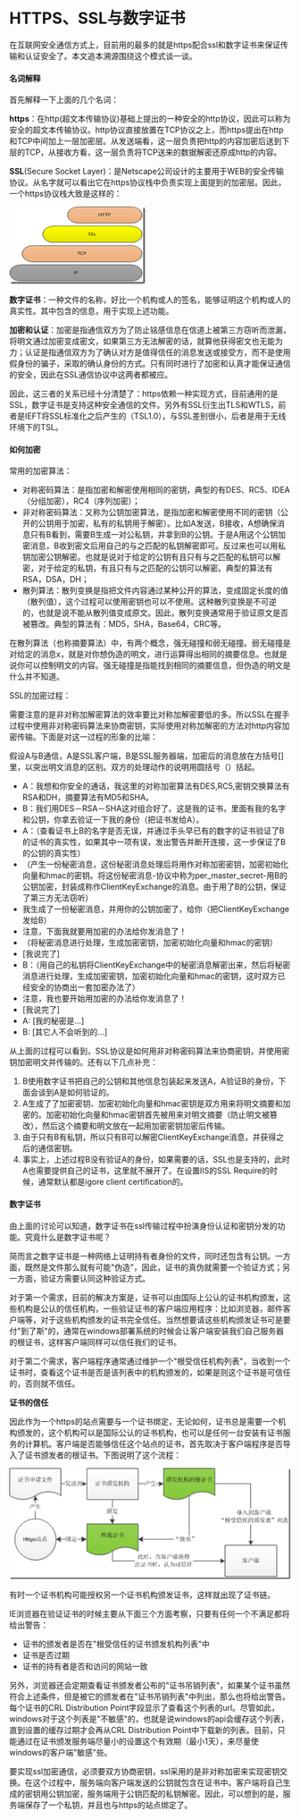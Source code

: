 # HTTPS、SSL与数字证书

在互联网安全通信方式上，目前用的最多的就是https配合ssl和数字证书来保证传输和认证安全了。本文追本溯源围绕这个模式谈一谈。

#### 名词解释

首先解释一下上面的几个名词：

__https__：在http(超文本传输协议)基础上提出的一种安全的http协议，因此可以称为安全的超文本传输协议。http协议直接放置在TCP协议之上，而https提出在http和TCP中间加上一层加密层。从发送端看，这一层负责把http的内容加密后送到下层的TCP，从接收方看，这一层负责将TCP送来的数据解密还原成http的内容。

__SSL__(Secure Socket Layer)：是Netscape公司设计的主要用于WEB的安全传输协议。从名字就可以看出它在https协议栈中负责实现上面提到的加密层。因此，一个https协议栈大致是这样的：

![](ssl.png)

__数字证书__：一种文件的名称，好比一个机构或人的签名，能够证明这个机构或人的真实性。其中包含的信息，用于实现上述功能。

__加密和认证__：加密是指通信双方为了防止铭感信息在信道上被第三方窃听而泄漏，将明文通过加密变成密文，如果第三方无法解密的话，就算他获得密文也无能为力；认证是指通信双方为了确认对方是值得信任的消息发送或接受方，而不是使用假身份的骗子，采取的确认身份的方式。只有同时进行了加密和认真才能保证通信的安全，因此在SSL通信协议中这两者都被应。

因此，这三者的关系已经十分清楚了：https依赖一种实现方式，目前通用的是SSL，数字证书是支持这种安全通信的文件。另外有SSL衍生出TLS和WTLS，前者是IEFT将SSL标准化之后产生的（TSL1.0），与SSL差别很小，后者是用于无线环境下的TSL。

#### 如何加密

常用的加密算法：

* 对称密码算法：是指加密和解密使用相同的密钥，典型的有DES、RC5、IDEA（分组加密），RC4（序列加密）；
* 非对称密码算法：又称为公钥加密算法，是指加密和解密使用不同的密钥（公开的公钥用于加密，私有的私钥用于解密）。比如A发送，B接收，A想确保消息只有B看到，需要B生成一对公私钥，并拿到B的公钥。于是A用这个公钥加密消息，B收到密文后用自己的与之匹配的私钥解密即可。反过来也可以用私钥加密公钥解密。也就是说对于给定的公钥有且只有与之匹配的私钥可以解密，对于给定的私钥，有且只有与之匹配的公钥可以解密。典型的算法有RSA，DSA，DH；
* 散列算法：散列变换是指把文件内容通过某种公开的算法，变成固定长度的值（散列值），这个过程可以使用密钥也可以不使用。这种散列变换是不可逆的，也就是说不能从散列值变成原文。因此，散列变换通常用于验证原文是否被篡改。典型的算法有：MD5，SHA，Base64，CRC等。

在散列算法（也称摘要算法）中，有两个概念，强无碰撞和弱无碰撞。弱无碰撞是对给定的消息x，就是对你想伪造的明文，进行运算得出相同的摘要信息。也就是说你可以控制明文的内容。强无碰撞是指能找到相同的摘要信息，但伪造的明文是什么并不知道。

SSL的加密过程：

需要注意的是非对称加解密算法的效率要比对称加解密要低的多。所以SSL在握手过程中使用非对称密码算法来协商密钥，实际使用对称加解密的方法对http内容加密传输。下面是对这一过程的形象的比喻：

假设A与B通信，A是SSL客户端，B是SSL服务器端，加密后的消息放在方括号[]里，以突出明文消息的区别。双方的处理动作的说明用圆括号（）括起。

* A：我想和你安全的通话，我这里的对称加密算法有DES,RC5,密钥交换算法有RSA和DH，摘要算法有MD5和SHA。
* B：我们用DES－RSA－SHA这对组合好了。这是我的证书，里面有我的名字和公钥，你拿去验证一下我的身份（把证书发给A）。
* A：（查看证书上B的名字是否无误，并通过手头早已有的数字的证书验证了B的证书的真实性，如果其中一项有误，发出警告并断开连接，这一步保证了B的公钥的真实性）
* （产生一份秘密消息，这份秘密消息处理后将用作对称加密密钥，加密初始化向量和hmac的密钥。将这份秘密消息-协议中称为per_master_secret-用B的公钥加密，封装成称作ClientKeyExchange的消息。由于用了B的公钥，保证了第三方无法窃听）
* 我生成了一份秘密消息，并用你的公钥加密了，给你（把ClientKeyExchange发给B）
* 注意，下面我就要用加密的办法给你发消息了！
* （将秘密消息进行处理，生成加密密钥，加密初始化向量和hmac的密钥）
* [我说完了]
* B：（用自己的私钥将ClientKeyExchange中的秘密消息解密出来，然后将秘密消息进行处理，生成加密密钥，加密初始化向量和hmac的密钥，这时双方已经安全的协商出一套加密办法了）
* 注意，我也要开始用加密的办法给你发消息了！
* [我说完了]
* A: [我的秘密是...]
* B: [其它人不会听到的...]

从上面的过程可以看到，SSL协议是如何用非对称密码算法来协商密钥，并使用密钥加密明文并传输的。还有以下几点补充：

1. B使用数字证书把自己的公钥和其他信息包装起来发送A，A验证B的身份，下面会谈到A是如何验证的。
2. A生成了了加密密钥、加密初始化向量和hmac密钥是双方用来将明文摘要和加密的。加密初始化向量和hmac密钥首先被用来对明文摘要（防止明文被篡改），然后这个摘要和明文放在一起用加密密钥加密后传输。
3. 由于只有B有私钥，所以只有B可以解密ClientKeyExchange消息，并获得之后的通信密钥。
4. 事实上，上述过程B没有验证A的身份，如果需要的话，SSL也是支持的，此时A也需要提供自己的证书，这里就不展开了。在设置IIS的SSL Require的时候，通常默认都是igore client certification的。

#### 数字证书

由上面的讨论可以知道，数字证书在ssl传输过程中扮演身份认证和密钥分发的功能。究竟什么是数字证书呢？

简而言之数字证书是一种网络上证明持有者身份的文件，同时还包含有公钥。一方面，既然是文件那么就有可能"伪造"，因此，证书的真伪就需要一个验证方式；另一方面，验证方需要认同这种验证方式。

对于第一个需求，目前的解决方案是，证书可以由国际上公认的证书机构颁发，这些机构是公认的信任机构，一些验证证书的客户端应用程序：比如浏览器，邮件客户端等，对于这些机构颁发的证书完全信任。当然想要请这些机构颁发证书可是要付"到了斯"的，通常在windows部署系统的时候会让客户端安装我们自己服务器的根证书，这样客户端同样可以信任我们的证书。

对于第二个需求，客户端程序通常通过维护一个"根受信任机构列表"，当收到一个证书时，查看这个证书是否是该列表中的机构颁发的，如果是则这个证书是可信任的，否则就不信任。

__证书的信任__

因此作为一个https的站点需要与一个证书绑定，无论如何，证书总是需要一个机构颁发的，这个机构可以是国际公认的证书机构，也可以是任何一台安装有证书服务的计算机。客户端是否能够信任这个站点的证书，首先取决于客户端程序是否导入了证书颁发者的根证书。下图说明了这个流程：

![](https.png)

有时一个证书机构可能授权另一个证书机构颁发证书，这样就出现了证书链。

IE浏览器在验证证书的时候主要从下面三个方面考察，只要有任何一个不满足都将给出警告：

* 证书的颁发者是否在"根受信任的证书颁发机构列表"中
* 证书是否过期
* 证书的持有者是否和访问的网站一致

另外，浏览器还会定期查看证书颁发者公布的"证书吊销列表"，如果某个证书虽然符合上述条件，但是被它的颁发者在"证书吊销列表"中列出，那么也将给出警告。每个证书的CRL Distribution Point字段显示了查看这个列表的url。尽管如此，windows对于这个列表是"不敏感"的，也就是说windows的api会缓存这个列表，直到设置的缓存过期才会再从CRL Distribution Point中下载新的列表。目前，只能通过在证书颁发服务端尽量小的设置这个有效期（最小1天），来尽量使windows的客户端"敏感"些。

要实现ssl加密通信，必须要双方协商密钥，ssl采用的是非对称加密来实现密钥交换。在这个过程中，服务端向客户端发送的公钥就包含在证书中。客户端将自己生成的密钥用公钥加密，服务端用于公钥匹配的私钥解密。因此，可以想到的是，服务端保存了一个私钥，并且也与https的站点绑定了。
